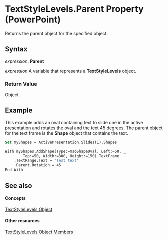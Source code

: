 
# TextStyleLevels.Parent Property (PowerPoint)

Returns the parent object for the specified object.


## Syntax

 _expression_. **Parent**

 _expression_ A variable that represents a **TextStyleLevels** object.


### Return Value

Object


## Example

This example adds an oval containing text to slide one in the active presentation and rotates the oval and the text 45 degrees. The parent object for the text frame is the  **Shape** object that contains the text.


```vb
Set myShapes = ActivePresentation.Slides(1).Shapes

With myShapes.AddShape(Type:=msoShapeOval, Left:=50, _
        Top:=50, Width:=300, Height:=150).TextFrame
    .TextRange.Text = "Test text"
    .Parent.Rotation = 45
End With
```


## See also


#### Concepts


[TextStyleLevels Object](dc61e97f-e92e-d214-47af-5830c14b1b09.md)
#### Other resources


[TextStyleLevels Object Members](7019e02d-31e6-1559-ad49-5acd9c6fb9f1.md)
